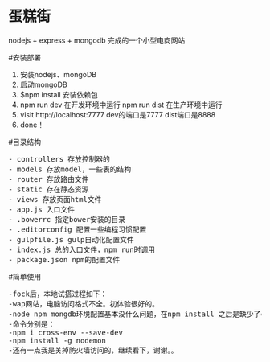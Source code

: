 # 蛋糕街
nodejs + express + mongodb 完成的一个小型电商网站

#安装部署
1. 安装nodejs、mongoDB
2. 启动mongoDB
3. $npm install 安装依赖包
4. npm run dev 在开发环境中运行  npm run dist 在生产环境中运行
5. visit http://localhost:7777 dev的端口是7777 dist端口是8888
6. done！

#目录结构
<pre>
- controllers 存放控制器的
- models 存放model，一些表的结构
- router 存放路由文件
- static 存在静态资源
- views 存放页面html文件
- app.js 入口文件
- .bowerrc 指定bower安装的目录
- .editorconfig 配置一些编程习惯配置
- gulpfile.js gulp自动化配置文件
- index.js 总的入口文件，npm run时调用
- package.json npm的配置文件
</pre>

#简单使用
<pre>
-fock后，本地试搭过程如下：
-wap网站，电脑访问格式不全。初体验很好的。
-node npm mongdb环境配置基本没什么问题，在npm install 之后是缺少了cross-env 和 nodemon
-命令分别是：
-npm i cross-env --save-dev
-npm install -g nodemon
-还有一点我是关掉防火墙访问的，继续看下，谢谢。。
</pre>
